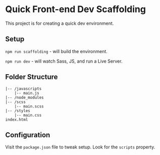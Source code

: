 # Quick Front-end Dev Scaffolding
This project is for creating a quick dev environment.

## Setup
`npm run scaffolding` - will build the environment.

`npm run dev` - will watch Sass, JS, and run a Live Server.

## Folder Structure
```
|-- /javascripts
	|-- main.js
|-- /node_modules
|-- /scss
	|-- main.scss
|-- /styles
	|-- main.css
index.html
```

## Configuration
Visit the `package.json` file to tweak setup. Look for the `scripts` property.
